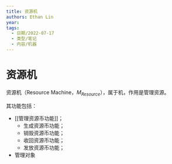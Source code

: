 ```yaml
---
title: 资源机
authors: Ethan Lin
year:
tags:
  - 日期/2022-07-17 
  - 类型/笔记 
  - 内容/机器 
---
```



# 资源机





资源机（Resource Machine，$M_{Resource}$），属于机，作用是管理资源。

其功能包括：
- [[管理资源币功能]]；
	- 生成资源币功能；
	- 销毁资源币功能；
	- 收回资源币功能；
	- 发放资源币功能；
- 管理对象



